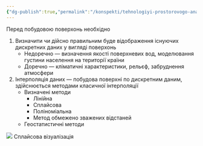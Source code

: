 ```yaml
---
{"dg-publish":true,"permalink":"/konspekti/tehnologiyi-prostorovogo-analizu-dannih/6-prostorovij-ta-geostatichnij-analiz-danih/"}
---
```



Перед побудовою поверхонь необхідно
1. Визначити чи дійсно правильним буде відображення існуючих дискретних даних у вигляді поверхонь
	- Недоречно — визначення якості поверхневих вод, моделювання густини населення на території країни
	- Доречно — кліматичні характеристики, рельєф, забруднення атмосфери
2. Інтерполяція даних — побудова поверхні по дискретним даним, здійснюється методами класичної інтерполяції 
	- Визначені методи 
		- Лінійна
		- Сплайсова
		- Поліноміальна
		- Метод обмежено зважених відстаней
	- Геостатистичні методи 

![](https://i.imgur.com/WIYTy2n.png)
Сплайсова візуалізація
